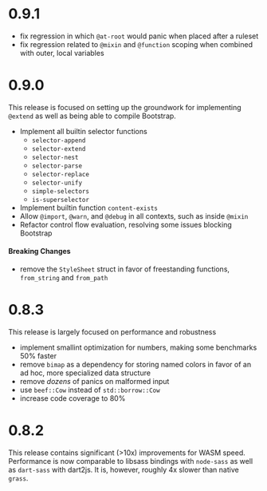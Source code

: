 # 0.9.1

 - fix regression in which `@at-root` would panic when placed after a ruleset
 - fix regression related to `@mixin` and `@function` scoping when combined with outer, local variables

# 0.9.0

This release is focused on setting up the groundwork for implementing `@extend` as well
as being able to compile Bootstrap.
 - Implement all builtin selector functions
   - `selector-append`
   - `selector-extend`
   - `selector-nest`
   - `selector-parse`
   - `selector-replace`
   - `selector-unify`
   - `simple-selectors`
   - `is-superselector`
 - Implement builtin function `content-exists`
 - Allow `@import`, `@warn`, and `@debug` in all contexts, such as inside `@mixin`
 - Refactor control flow evaluation, resolving some issues blocking Bootstrap

#### Breaking Changes
 - remove the `StyleSheet` struct in favor of freestanding functions, `from_string` and `from_path`

# 0.8.3

This release is largely focused on performance and robustness
 - implement smallint optimization for numbers, making some benchmarks 50% faster
 - remove `bimap` as a dependency for storing named colors in favor of an ad hoc, more specialized data structure
 - remove *dozens* of panics on malformed input
 - use `beef::Cow` instead of `std::borrow::Cow`
 - increase code coverage to 80%


# 0.8.2

This release contains significant (>10x) improvements for WASM speed.
Performance is now comparable to libsass bindings with `node-sass` as
well as `dart-sass` with dart2js. It is, however, roughly 4x slower than
native `grass`.
